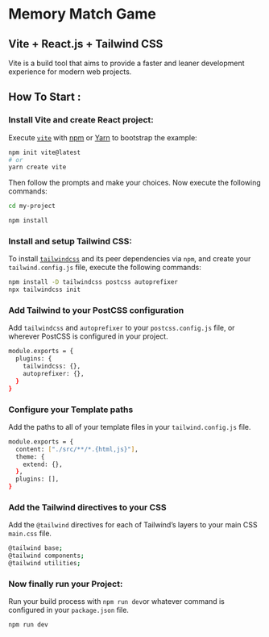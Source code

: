 # Memory Match Game

## Vite + React.js + Tailwind CSS

Vite is a build tool that aims to provide a faster and leaner development experience for modern web projects.

## How To Start :

### Install Vite and create React project:

Execute [`vite`](https://vitejs.dev/guide/#scaffolding-your-first-vite-project) with [npm](https://docs.npmjs.com/cli/init) or [Yarn](https://yarnpkg.com/lang/en/docs/cli/create/) to bootstrap the example:

```bash
npm init vite@latest
# or
yarn create vite
```
Then follow the prompts and make your choices.
Now execute the following commands:

```bash
cd my-project

npm install
```

### Install and setup Tailwind CSS:
To install [`tailwindcss`](https://tailwindcss.com/docs/installation/using-postcss) and its peer dependencies via `npm`, and create your `tailwind.config.js` file, execute the following commands:

```bash
npm install -D tailwindcss postcss autoprefixer
npx tailwindcss init
```

### Add Tailwind to your PostCSS configuration
Add `tailwindcss` and `autoprefixer` to your `postcss.config.js` file, or wherever PostCSS is configured in your project.

```bash
module.exports = {
  plugins: {
    tailwindcss: {},
    autoprefixer: {},
  }
}
```

### Configure your Template paths
Add the paths to all of your template files in your `tailwind.config.js` file.

```bash
module.exports = {
  content: ["./src/**/*.{html,js}"],
  theme: {
    extend: {},
  },
  plugins: [],
}
```

### Add the Tailwind directives to your CSS
Add the `@tailwind` directives for each of Tailwind’s layers to your main CSS `main.css` file.

```bash
@tailwind base;
@tailwind components;
@tailwind utilities;
```

### Now finally run your Project:
Run your build process with `npm run dev`or whatever command is configured in your `package.json` file.

```bash
npm run dev
```